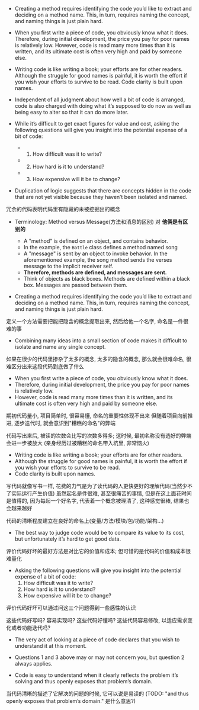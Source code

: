 + Creating a method requires identifying the code you’d like to extract and deciding on a method name. This, in turn, requires naming the concept, and naming things is just plain hard.

+ When you first write a piece of code, you obviously know what it does. Therefore, during initial development, the price you pay for poor names is relatively low. However, code is read many more times than it is written, and its ultimate cost is often very high and paid by someone else.

+ Writing code is like writing a book; your efforts are for other readers. Although the struggle for good names is painful, it is worth the effort if you wish your efforts to survive to be read. Code clarity is built upon names.

+ Independent of all judgment about how well a bit of code is arranged, code is also charged with doing what it’s supposed to do now as well as being easy to alter so that it can do more later.

+ While it’s difficult to get exact figures for value and cost, asking the following questions will give you insight into the potential expense of a bit of code:
    + 1. How difficult was it to write?
    + 2. How hard is it to understand?
    + 3. How expensive will it be to change?

+ Duplication of logic suggests that there are concepts hidden in the code that are not yet visible because they haven’t been isolated and named.

冗余的代码表明代码里有隐藏的未被挖掘出的概念

+ Terminology: Method versus Message(方法和消息的区别) 对 **他俩是有区别的**
    + A "method" is defined on an object, and contains behavior.
    + In the example, the `Bottle` class defines a method named song
    + A "message" is sent by an object to invoke behavior. In the aforementioned example, the song method sends the verses message to the implicit receiver self.
    + **Therefore, methods are defined, and messages are sent.**
    + Think of objects as black boxes. Methods are defined within a black box. Messages are passed between them.

+ Creating a method requires identifying the code you’d like to extract and deciding on a method name. This, in turn, requires naming the concept, and naming things is just plain hard.

定义一个方法需要把能把隐含的概念提取出来, 然后给他一个名字, 命名是一件很难的事

+ Combining many ideas into a small section of code makes it difficult to isolate and name any single concept.

如果在很少的代码里掺杂了太多的概念, 太多的隐含的概念, 那么就会很难命名, 很难区分出来这段代码到底做了什么

+ When you first write a piece of code, you obviously know what it does.
+ Therefore, during initial development, the price you pay for poor names is relatively low.
+ However, code is read many more times than it is written, and its ultimate cost is often very high and paid by someone else.

期初代码量小, 项目简单时, 很容易懂, 命名的重要性体现不出来
但随着项目向前推进, 逐步迭代时, 就会意识到"糟糕的命名"的弊端

代码写出来后, 被读的次数会比写的次数多得多; 这时候, 最初名称没有选好的弊端会进一步被放大
(亲身经历过被糟糕的命名带入坑里, 非常恼火)

+ Writing code is like writing a book; your efforts are for other readers.
+ Although the struggle for good names is painful, it is worth the effort if you wish your efforts to survive to be read.
+ Code clarity is built upon names.

写代码就像写书一样, 花费的力气是为了读代码的人更快更好的理解代码(当然少不了实际运行产生价值)
虽然起名是件很难, 甚至很痛苦的事情, 但是在这上面花时间是值得的, 因为每起一个好名字, 代表着一个概念被理清了, 这种感觉很棒, 结果也会越来越好

代码的清晰程度建立在良好的命名上(变量/方法/模块/包/功能/架构...)

+ The best way to judge code would be to compare its value to its cost, but unfortunately it’s hard to get good data.

评价代码好坏的最好方法是对比它的价值和成本; 但可惜的是代码的价值和成本很难量化

+ Asking the following questions will give you insight into the potential expense of a bit of code:
    1. How difficult was it to write?
    2. How hard is it to understand?
    3. How expensive will it be to change?

评价代码好坏可以通过问这三个问题得到一些感性的认识

这些代码好写吗? 容易实现吗?
这些代码好懂吗?
这些代码容易修改, 以适应需求变化或者功能迭代吗?

+ The very act of looking at a piece of code declares that you wish to understand it at this moment.
+ Questions 1 and 3 above may or may not concern you, but question 2 always applies.

+ Code is easy to understand when it clearly reflects the problem it’s solving and thus openly exposes that problem’s domain.

当代码清晰的描述了它解决的问题的时候, 它可以说是易读的
(TODO: "and thus openly exposes that problem’s domain." 是什么意思?)








